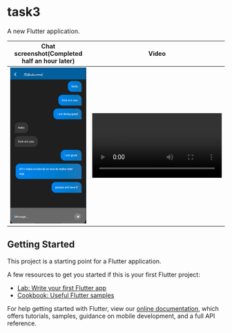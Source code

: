 # task3

A new Flutter application.

Chat screenshot(Completed half an hour later)        |  Video   
:-------------------------:|:-------------------------:
![](https://github.com/Gautam-Goyal/Task_3_ChatApp/blob/master/Screenshot%202021-07-14%20at%201.20.40%20PM.png)  |  ![](https://github.com/Gautam-Goyal/Task_3_ChatApp/blob/master/WhatsApp%20Video%202021-07-14%20at%201.26.54%20PM.mov)
## Getting Started

This project is a starting point for a Flutter application.

A few resources to get you started if this is your first Flutter project:

- [Lab: Write your first Flutter app](https://flutter.dev/docs/get-started/codelab)
- [Cookbook: Useful Flutter samples](https://flutter.dev/docs/cookbook)

For help getting started with Flutter, view our
[online documentation](https://flutter.dev/docs), which offers tutorials,
samples, guidance on mobile development, and a full API reference.
